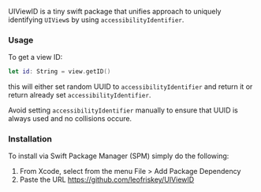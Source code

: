 UIViewID is a tiny swift package that unifies approach to uniquely identifying `UIView`s by using `accessibilityIdentifier`.

### Usage
To get a view ID:
``` Swift
let id: String = view.getID()
```
this will either set random UUID to `accessibilityIdentifier` and return it or return already set `accessibilityIdentifier`.

Avoid setting `accessibilityIdentifier` manually to ensure that UUID is always used and no collisions occure.

### Installation
To install via Swift Package Manager (SPM) simply do the following:

1. From Xcode, select from the menu File > Add Package Dependency
2. Paste the URL https://github.com/leofriskey/UIViewID
